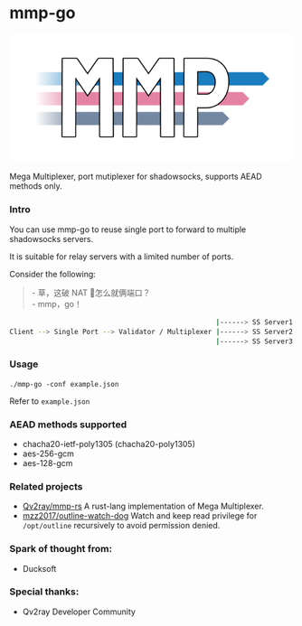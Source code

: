 # mmp-go

![Mega Multiplexer logo](logo.png)

Mega Multiplexer, port mutiplexer for shadowsocks, supports AEAD methods only.

### Intro

You can use mmp-go to reuse single port to forward to multiple shadowsocks servers.

It is suitable for relay servers with a limited number of ports.

Consider the following:

> \- 草，这破 NAT 🐔怎么就俩端口？<br/>
> \- mmp，go！<br/>

```bash
                                                   |------> SS Server1
Client --> Single Port --> Validator / Multiplexer |------> SS Server2
                                                   |------> SS Server3
```

### Usage

```shell
./mmp-go -conf example.json
```

Refer to `example.json`

### AEAD methods supported

- chacha20-ietf-poly1305 (chacha20-poly1305)
- aes-256-gcm
- aes-128-gcm

### Related projects

- [Qv2ray/mmp-rs](https://github.com/Qv2ray/mmp-rs) A rust-lang implementation of Mega Multiplexer.
- [mzz2017/outline-watch-dog](https://github.com/mzz2017/outline-watch-dog) Watch and keep read privilege for `/opt/outline` recursively to avoid permission denied.

### Spark of thought from:

- Ducksoft

### Special thanks:

- Qv2ray Developer Community
